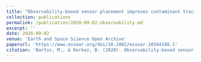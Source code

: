 ```yaml
---
title: "Observability-based sensor placement improves contaminant tracing in river networks"
collection: publications
permalink: /publication/2020-09-02-observability.md
excerpt: ''
date: 2020-09-02
venue: 'Earth and Space Science Open Archive'
paperurl: 'https://www.essoar.org/doi/10.1002/essoar.10504108.1'
citation: 'Bartos, M., & Kerkez, B. (2020). Observability-based sensor placement improves contaminant tracing in river networks. doi: 10.1002/essoar.10504108.1 (preprint).'
---
```


<!-- This paper is about the number 1. The number 2 is left for future work. -->

<!-- [Download paper here](http://academicpages.github.io/files/paper1.pdf) -->

<!-- Recommended citation: Your Name, You. (2009). "Paper Title Number 1." <i>Journal 1</i>. 1(1). -->
